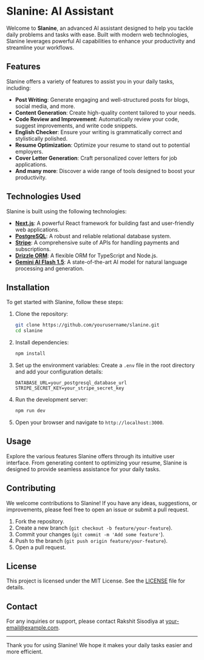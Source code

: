 # Slanine: AI Assistant

Welcome to **Slanine**, an advanced AI assistant designed to help you tackle daily problems and tasks with ease. Built with modern web technologies, Slanine leverages powerful AI capabilities to enhance your productivity and streamline your workflows.

## Features

Slanine offers a variety of features to assist you in your daily tasks, including:

- **Post Writing**: Generate engaging and well-structured posts for blogs, social media, and more.
- **Content Generation**: Create high-quality content tailored to your needs.
- **Code Review and Improvement**: Automatically review your code, suggest improvements, and write code snippets.
- **English Checker**: Ensure your writing is grammatically correct and stylistically polished.
- **Resume Optimization**: Optimize your resume to stand out to potential employers.
- **Cover Letter Generation**: Craft personalized cover letters for job applications.
- **And many more**: Discover a wide range of tools designed to boost your productivity.

## Technologies Used

Slanine is built using the following technologies:

- **[Next.js](https://nextjs.org/)**: A powerful React framework for building fast and user-friendly web applications.
- **[PostgreSQL](https://www.postgresql.org/)**: A robust and reliable relational database system.
- **[Stripe](https://stripe.com/)**: A comprehensive suite of APIs for handling payments and subscriptions.
- **[Drizzle ORM](https://github.com/jeremydmiller/drizzle)**: A flexible ORM for TypeScript and Node.js.
- **[Gemini AI Flash 1.5](https://geminiaiflash.com/)**: A state-of-the-art AI model for natural language processing and generation.

## Installation

To get started with Slanine, follow these steps:

1. Clone the repository:
   ```bash
   git clone https://github.com/yourusername/slanine.git
   cd slanine
   ```

2. Install dependencies:
   ```bash
   npm install
   ```

3. Set up the environment variables:
   Create a `.env` file in the root directory and add your configuration details:
   ```env
   DATABASE_URL=your_postgresql_database_url
   STRIPE_SECRET_KEY=your_stripe_secret_key
   ```

4. Run the development server:
   ```bash
   npm run dev
   ```

5. Open your browser and navigate to `http://localhost:3000`.

## Usage

Explore the various features Slanine offers through its intuitive user interface. From generating content to optimizing your resume, Slanine is designed to provide seamless assistance for your daily tasks.

## Contributing

We welcome contributions to Slanine! If you have any ideas, suggestions, or improvements, please feel free to open an issue or submit a pull request.

1. Fork the repository.
2. Create a new branch (`git checkout -b feature/your-feature`).
3. Commit your changes (`git commit -m 'Add some feature'`).
4. Push to the branch (`git push origin feature/your-feature`).
5. Open a pull request.

## License

This project is licensed under the MIT License. See the [LICENSE](LICENSE) file for details.

## Contact

For any inquiries or support, please contact Rakshit Sisodiya at [your-email@example.com](mailto:your-email@example.com).

---

Thank you for using Slanine! We hope it makes your daily tasks easier and more efficient.
